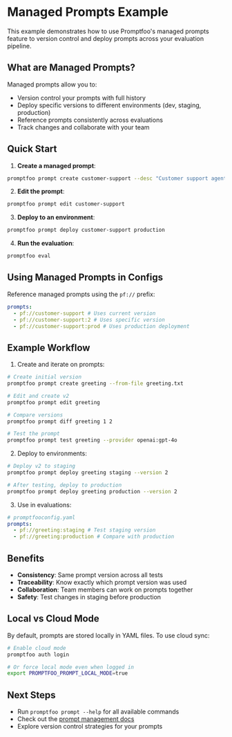 # Managed Prompts Example

This example demonstrates how to use Promptfoo's managed prompts feature to version control and deploy prompts across your evaluation pipeline.

## What are Managed Prompts?

Managed prompts allow you to:

- Version control your prompts with full history
- Deploy specific versions to different environments (dev, staging, production)
- Reference prompts consistently across evaluations
- Track changes and collaborate with your team

## Quick Start

1. **Create a managed prompt**:

```bash
promptfoo prompt create customer-support --desc "Customer support agent prompt"
```

2. **Edit the prompt**:

```bash
promptfoo prompt edit customer-support
```

3. **Deploy to an environment**:

```bash
promptfoo prompt deploy customer-support production
```

4. **Run the evaluation**:

```bash
promptfoo eval
```

## Using Managed Prompts in Configs

Reference managed prompts using the `pf://` prefix:

```yaml
prompts:
  - pf://customer-support # Uses current version
  - pf://customer-support:2 # Uses specific version
  - pf://customer-support:prod # Uses production deployment
```

## Example Workflow

1. Create and iterate on prompts:

```bash
# Create initial version
promptfoo prompt create greeting --from-file greeting.txt

# Edit and create v2
promptfoo prompt edit greeting

# Compare versions
promptfoo prompt diff greeting 1 2

# Test the prompt
promptfoo prompt test greeting --provider openai:gpt-4o
```

2. Deploy to environments:

```bash
# Deploy v2 to staging
promptfoo prompt deploy greeting staging --version 2

# After testing, deploy to production
promptfoo prompt deploy greeting production --version 2
```

3. Use in evaluations:

```yaml
# promptfooconfig.yaml
prompts:
  - pf://greeting:staging # Test staging version
  - pf://greeting:production # Compare with production
```

## Benefits

- **Consistency**: Same prompt version across all tests
- **Traceability**: Know exactly which prompt version was used
- **Collaboration**: Team members can work on prompts together
- **Safety**: Test changes in staging before production

## Local vs Cloud Mode

By default, prompts are stored locally in YAML files. To use cloud sync:

```bash
# Enable cloud mode
promptfoo auth login

# Or force local mode even when logged in
export PROMPTFOO_PROMPT_LOCAL_MODE=true
```

## Next Steps

- Run `promptfoo prompt --help` for all available commands
- Check out the [prompt management docs](https://promptfoo.dev/docs/prompts/management)
- Explore version control strategies for your prompts
